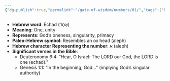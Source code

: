 ```yaml
---
{"dg-publish":true,"permalink":"/gate-of-wisdom/numbers/01/","tags":["Numbers","GateWisdom","N"]}
---
```


- **Hebrew word**: Echad (אֶחָד)
- **Meaning**: One, unity
- **Represents**: God’s oneness, singularity, primacy
- **Paleo-Hebrew symbol**: Resembles an ox head (aleph)
- **Hebrew character Representing the number**: א (aleph)
- **Significant verses in the Bible**:
  - Deuteronomy 6:4: “Hear, O Israel: The LORD our God, the LORD is one (echad).”
  - Genesis 1:1: “In the beginning, God…” (implying God’s singular authority)






